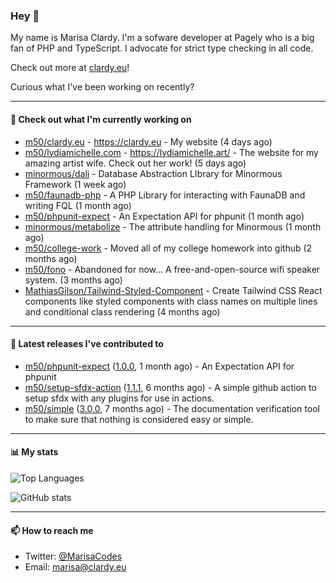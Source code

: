 ### Hey 👋

My name is Marisa Clardy. I'm a sofware developer at Pagely who is a big fan of PHP and TypeScript. I advocate for strict type checking in all code.

Check out more at [clardy.eu](https://clardy.eu)!

Curious what I've been working on recently?

---

#### 👷  Check out what I'm currently working on

- [m50/clardy.eu](https://github.com/m50/clardy.eu) - https://clardy.eu - My website (4 days ago)
- [m50/lydiamichelle.com](https://github.com/m50/lydiamichelle.com) - https://lydiamichelle.art/ - The website for my amazing artist wife. Check out her work! (5 days ago)
- [minormous/dali](https://github.com/minormous/dali) - Database Abstraction LIbrary for Minormous Framework (1 week ago)
- [m50/faunadb-php](https://github.com/m50/faunadb-php) - A PHP Library for interacting with FaunaDB and writing FQL (1 month ago)
- [m50/phpunit-expect](https://github.com/m50/phpunit-expect) - An Expectation API for phpunit (1 month ago)
- [minormous/metabolize](https://github.com/minormous/metabolize) - The attribute handling for Minormous (1 month ago)
- [m50/college-work](https://github.com/m50/college-work) - Moved all of my college homework into github (2 months ago)
- [m50/fono](https://github.com/m50/fono) - Abandoned for now... A free-and-open-source wifi speaker system. (3 months ago)
- [MathiasGilson/Tailwind-Styled-Component](https://github.com/MathiasGilson/Tailwind-Styled-Component) - Create Tailwind CSS React components like styled components with class names on multiple lines and conditional class rendering (4 months ago)

---

#### 🔭  Latest releases I've contributed to

- [m50/phpunit-expect](https://github.com/m50/phpunit-expect) ([1.0.0](https://github.com/m50/phpunit-expect/releases/tag/1.0.0), 1 month ago) - An Expectation API for phpunit
- [m50/setup-sfdx-action](https://github.com/m50/setup-sfdx-action) ([1.1.1](https://github.com/m50/setup-sfdx-action/releases/tag/1.1.1), 6 months ago) - A simple github action to setup sfdx with any plugins for use in actions.
- [m50/simple](https://github.com/m50/simple) ([3.0.0](https://github.com/m50/simple/releases/tag/3.0.0), 7 months ago) - The documentation verification tool to make sure that nothing is considered easy or simple.

---

#### 📊  My stats

![Top Languages](https://github-readme-stats.vercel.app/api/top-langs/?username=m50&hide=javascript,css,html&layout=compact&langs_count=8)

![GitHub stats](https://github-readme-stats.vercel.app/api?username=m50&count_private=1&show_icons=true)

---

#### 📫  How to reach me

- Twitter: [@MarisaCodes](https://twitter.com/MarisaCodes)
- Email: [marisa@clardy.eu](mailto://marisa@clardy.eu)
